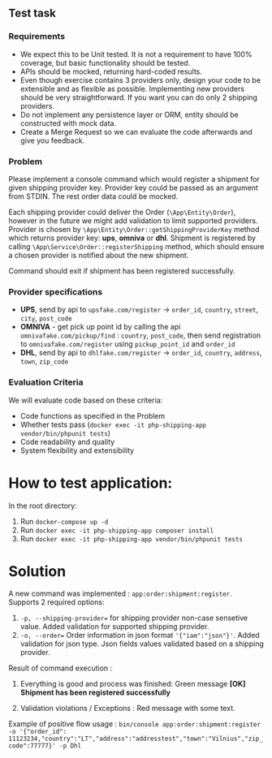 ## Test task
### Requirements
- We expect this to be Unit tested. It is not a requirement to have 100% coverage, but basic functionality should be tested.
- APIs should be mocked, returning hard-coded results.
- Even though exercise contains 3 providers only, design your code to be extensible and as flexible as possible. Implementing new providers should be very straightforward. If you want you can do only 2 shipping providers.
- Do not implement any persistence layer or ORM, entity should be constructed with mock data.
- Create a Merge Request so we can evaluate the code afterwards and give you feedback.

### Problem
Please implement a console command which would register a shipment for given shipping provider key. Provider key could be passed as an argument from STDIN. The rest order data could be mocked.

Each shipping provider could deliver the Order (`\App\Entity\Order`), however in the future we might add validation to limit supported providers. Provider is chosen by `\App\Entity\Order::getShippingProviderKey` method which returns provider key: __ups__, __omniva__ or __dhl__.
Shipment is registered by calling `\App\Service\Order::registerShipping` method, which should ensure a chosen provider is notified about the new shipment.

Command should exit if shipment has been registered successfully.

### Provider specifications
- **UPS**, send by api to `upsfake.com/register` -> `order_id`, `country`, `street`, `city`, `post_code`
- **OMNIVA** - get pick up point id by calling the api `omnivafake.com/pickup/find` : `country`, `post_code`, then send registration to `omnivafake.com/register` using `pickup_point_id` and `order_id`
- **DHL**, send by api to `dhlfake.com/register` -> `order_id`, `country`, `address`, `town`, `zip_code` 

### Evaluation Criteria
We will evaluate code based on these criteria:
- Code functions as specified in the Problem
- Whether tests pass (`docker exec -it php-shipping-app vendor/bin/phpunit tests`)
- Code readability and quality
- System flexibility and extensibility


# How to test application:
In the root directory:
1. Run `docker-compose up -d`
2. Run `docker exec -it php-shipping-app composer install`
3. Run `docker exec -it php-shipping-app vendor/bin/phpunit tests`

# Solution

A new command was implemented : `app:order:shipment:register`. 
Supports 2 required options:
1. `-p, --shipping-provider=` for shipping provider non-case sensetive value.
Added validation for supported shipping provider.
2. `-o, --order=` Order information in json format `'{"iam":"json"}'`.
Added validation for json type. Json fields values validated based on a shipping provider.

Result of command execution :
1. Everything is good and process was finished:  Green message **[OK] Shipment has been registered successfully**

2. Validation violations / Exceptions : Red message with some text.

Example of positive flow usage :
`bin/console app:order:shipment:register -o '{"order_id": 11123234,"country":"LT","address":"addresstest","town":"Vilnius","zip_code":77777}' -p Dhl`